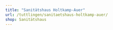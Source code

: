 ```yaml
---
title: "Sanitätshaus Holtkamp-Auer"
url: /tuttlingen/sanitaetshaus-holtkamp-auer/
shop: Sanitätshaus
---
```

